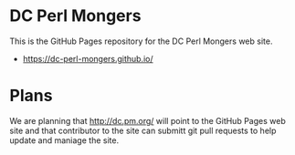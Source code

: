 # DC Perl Mongers

This is the GitHub Pages repository for the DC Perl Mongers web site.

 - https://dc-perl-mongers.github.io/

# Plans

We are planning that http://dc.pm.org/ will point to the GitHub Pages web site and that contributor to the site can submitt git pull requests to help update and maniage the site.
